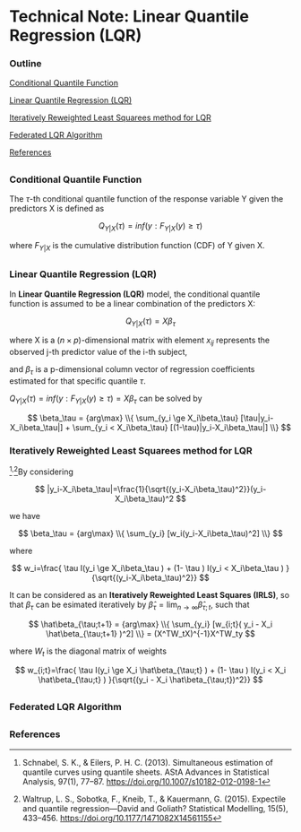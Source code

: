 # Technical Note: Linear Quantile Regression (LQR)


### Outline

[Conditional Quantile Function](#conditional-quantile-function) 

[Linear Quantile Regression (LQR)](#linear-quantile-regression-lqr) 

[Iteratively Reweighted Least Squarees method for LQR](#iteratively-reweighted-least-squares-method-for-lqr) 

[Federated LQR Algorithm](#federated-lqr-algorithm) 

[References](#references) 

##

### Conditional Quantile Function

The $\tau$-th conditional quantile function of the response variable Y given the predictors X is defined as

$$ Q_{Y|X}(\tau)=inf(y:F_{Y|X}(y)\ge\tau) $$

where $F_{Y|X}$ is the cumulative distribution function (CDF) of Y given X.

##

### Linear Quantile Regression (LQR)

In **Linear Quantile Regression (LQR)** model, the conditional quantile function is assumed to be a linear combination of the predictors X:

$$ Q_{Y|X}(\tau)=X\beta_\tau $$

where X is a $(n \times p)$-dimensional matrix with element $x_{ij}$ represents the observed j-th predictor value of the i-th subject,

and $\beta_\tau$ is a p-dimensional column vector of regression coefficients estimated for that specific quantile $\tau$.

$Q_{Y|X}(\tau)=inf(y:F_{Y|X}(y)\ge\tau)=X\beta_\tau$ can be solved by

$$ \beta_\tau = {arg\max} \\{ \sum_{y_i \ge X_i\beta_\tau} [\tau|y_i-X_i\beta_\tau|] + \sum_{y_i < X_i\beta_\tau} [(1-\tau)|y_i-X_i\beta_\tau|] \\} $$

### Iteratively Reweighted Least Squarees method for LQR

[^1]<sup>,</sup>[^2]By considering 

$$ |y_i-X_i\beta_\tau|=\frac{1}{\sqrt{(y_i-X_i\beta_\tau)^2}}(y_i-X_i\beta_\tau)^2 $$

we have

$$ \beta_\tau = {arg\max} \\{ \sum_{y_i} [w_i(y_i-X_i\beta_\tau)^2] \\} $$

where

$$ w_i=\frac{ \tau I(y_i \ge X_i\beta_\tau ) + (1- \tau ) I(y_i < X_i\beta_\tau ) }{\sqrt{(y_i-X_i\beta_\tau)^2}} $$

It can be considered as an **Iteratively Reweighted Least Squares (IRLS)**, so that $\beta_\tau$ can be esimated iteratively by 
$\hat\beta_\tau = \lim_{n\to\infty} \hat\beta_{\tau;t}$, 
such that

$$ \hat\beta_{\tau;t+1} = {arg\max} \\{ \sum_{y_i} [w_{i;t}( y_i - X_i \hat\beta_{\tau;t+1} )^2] \\} = (X^TW_tX)^{-1}X^TW_ty $$

where $W_t$ is the diagonal matrix of weights

$$ w_{i;t}=\frac{ \tau I(y_i \ge X_i \hat\beta_{\tau;t} ) + (1- \tau ) I(y_i < X_i \hat\beta_{\tau;t} ) }{\sqrt{(y_i - X_i \hat\beta_{\tau;t})^2}} $$

##

### Federated LQR Algorithm

##

### References

[^1]: Schnabel, S. K., & Eilers, P. H. C. (2013). Simultaneous estimation of quantile curves using quantile sheets. AStA Advances in Statistical Analysis, 97(1), 77–87. https://doi.org/10.1007/s10182-012-0198-1

[^2]: Waltrup, L. S., Sobotka, F., Kneib, T., & Kauermann, G. (2015). Expectile and quantile regression—David and Goliath? Statistical Modelling, 15(5), 433–456. https://doi.org/10.1177/1471082X14561155 

[^3]: Powell, J. (1991) Estimation of Monotonic Regression Models under Quantile Restrictions, in Nonparametric and Semiparametric Methods in Econometrics, W. Barnett, J. Powell, and G Tauchen (eds.), Cambridge U. Press 

[^4]: Kato, K. (2012). Asymptotic normality of Powell’s kernel estimator. Annals of the Institute of Statistical Mathematics, 64(2), 255–273. https://doi.org/10.1007/s10463-010-0310-9 
